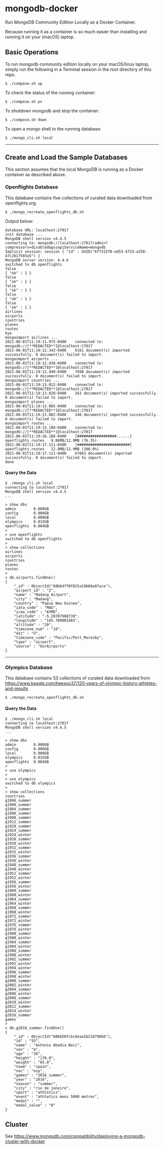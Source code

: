 # mongodb-docker

Run MongoDB Community Edition Locally as a Docker Container.

Because running it as a container is so much easier than installing
and running it on your (macOS) laptop.

## Basic Operations

To run mongodb community edition locally on your macOS/linux laptop,
simply run the following in a Terminal session in the root directory of this repo.

```
$ ./compose.sh up
```

To check the status of the running container:

```
$ ./compose.sh ps
```

To shutdown mongodb and stop the container:

```
$ ./compose.sh down
```

To open a mongo shell to the running database:

```
$ ./mongo_cli.sh local
```

---

## Create and Load the Sample Databases

This section assumes that the local MongoDB is running as a Docker container
as described above.

### Openflights Database

This database contains five collections of curated data downloaded
from openflights.org.

```
$ ./mongo_recreate_openflights_db.sh
```

Output below:

```
database URL: localhost:27017
init database ...
MongoDB shell version v4.4.5
connecting to: mongodb://localhost:27017/admin?compressors=disabled&gssapiServiceName=mongodb
Implicit session: session { "id" : UUID("6f731578-ed53-4733-a258-47c2617503a5") }
MongoDB server version: 4.4.6
switched to db openflights
false
{ "ok" : 1 }
false
{ "ok" : 1 }
false
{ "ok" : 1 }
false
{ "ok" : 1 }
false
{ "ok" : 1 }
airlines
airports
countries
planes
routes
bye
mongoimport airlines ...
2021-06-01T11:19:11.975-0400	connected to: mongodb://[**REDACTED**]@localhost:27017
2021-06-01T11:19:12.343-0400	6161 document(s) imported successfully. 0 document(s) failed to import.
mongoimport airports ...
2021-06-01T11:19:12.438-0400	connected to: mongodb://[**REDACTED**]@localhost:27017
2021-06-01T11:19:12.940-0400	7698 document(s) imported successfully. 0 document(s) failed to import.
mongoimport countries ...
2021-06-01T11:19:13.012-0400	connected to: mongodb://[**REDACTED**]@localhost:27017
2021-06-01T11:19:13.028-0400	261 document(s) imported successfully. 0 document(s) failed to import.
mongoimport planes ...
2021-06-01T11:19:13.065-0400	connected to: mongodb://[**REDACTED**]@localhost:27017
2021-06-01T11:19:13.082-0400	246 document(s) imported successfully. 0 document(s) failed to import.
mongoimport routes ...
2021-06-01T11:19:13.188-0400	connected to: mongodb://[**REDACTED**]@localhost:27017
2021-06-01T11:19:16.188-0400	[##################......] openflights.routes	9.86MB/12.9MB (76.3%)
2021-06-01T11:19:17.111-0400	[########################] openflights.routes	12.9MB/12.9MB (100.0%)
2021-06-01T11:19:17.111-0400	67663 document(s) imported successfully. 0 document(s) failed to import.
done
```


#### Query the Data

```
$ ./mongo_cli.sh local
connecting to localhost:27017
MongoDB shell version v4.4.5
...

> show dbs
admin        0.000GB
config       0.000GB
local        0.000GB
olympics     0.032GB
openflights  0.004GB
>
> use openflights
switched to db openflights
>
> show collections
airlines
airports
countries
planes
routes
>
> db.airports.findOne()
{
	"_id" : ObjectId("60b64ff0f815a19b66a07ace"),
	"airport_id" : "2",
	"name" : "Madang Airport",
	"city" : "Madang",
	"country" : "Papua New Guinea",
	"iata_code" : "MAG",
	"icao_code" : "AYMD",
	"latitude" : "-5.20707988739",
	"longitude" : "145.789001465",
	"altitude" : "20",
	"timezone_num" : "10",
	"dst" : "U",
	"timezone_code" : "Pacific/Port_Moresby",
	"type" : "airport",
	"source" : "OurAirports"
}
```

---

### Olympics Database

This database contains 53 collections of curated data downloaded
from https://www.kaggle.com/heesoo37/120-years-of-olympic-history-athletes-and-results

```
$ ./mongo_recreate_openflights_db.sh
```


#### Query the Data

```
$ ./mongo_cli.sh local
connecting to localhost:27017
MongoDB shell version v4.4.5
...

> show dbs
admin        0.000GB
config       0.000GB
local        0.000GB
olympics     0.032GB
openflights  0.004GB
>
> use olympics
>
> use olympics
switched to db olympics
>
> show collections
countries
g1896_summer
g1900_summer
g1904_summer
g1906_summer
g1908_summer
g1912_summer
g1920_summer
g1924_summer
g1924_winter
g1928_summer
g1928_winter
g1932_summer
g1932_winter
g1936_summer
g1936_winter
g1948_summer
g1948_winter
g1952_summer
g1952_winter
g1956_summer
g1956_winter
g1960_summer
g1960_winter
g1964_summer
g1964_winter
g1968_summer
g1968_winter
g1972_summer
g1972_winter
g1976_summer
g1976_winter
g1980_summer
g1980_winter
g1984_summer
g1984_winter
g1988_summer
g1988_winter
g1992_summer
g1992_winter
g1994_winter
g1996_summer
g1998_winter
g2000_summer
g2002_winter
g2004_summer
g2006_winter
g2008_summer
g2010_winter
g2012_summer
g2014_winter
g2016_summer
games
>
> db.g2016_summer.findOne()
{
	"_id" : ObjectId("60b650fcbc6eaa1b218798b6"),
	"id" : "55",
	"name" : "Antonio Abadia Beci",
	"sex" : "m",
	"age" : "26",
	"height" : "170.0",
	"weight" : "65.0",
	"team" : "spain",
	"noc" : "esp",
	"games" : "2016_summer",
	"year" : "2016",
	"season" : "summer",
	"city" : "rio de janeiro",
	"sport" : "athletics",
	"event" : "athletics mens 5000 metres",
	"medal" : "",
	"medal_value" : "0"
}
```

## Cluster

See https://www.mongodb.com/compatibility/deploying-a-mongodb-cluster-with-docker
